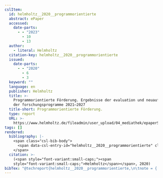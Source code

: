 ```yaml
---
cslItem:
  id: helmholtz__2020__programmorientierte
  abstract: ePaper
  accessed:
    date-parts:
      - - "2023"
        - 10
        - 13
  author:
    - literal: Helmholtz
  citation-key: helmholtz__2020__programmorientierte
  issued:
    date-parts:
      - - "2020"
        - 6
        - 3
  keyword: ""
  language: en
  publisher: Helmholtz
  title: >-
    Programmorientierte Förderung. Ergebnisse der evaluation und neuaufstellung
    der forschungsprogramme 2021–2027
  title-short: Programmorientierte Förderung.
  type: report
  URL: >-
    https://www.helmholtz.de/fileadmin/user_upload/04_mediathek/epaperStratBeg/epaper-Strategische_Begutachtung/epaper/ausgabe.pdf
tags: []
rendered:
  bibliography: |-
    <span class="csl-bib-body">
      <span data-csl-entry-id="helmholtz__2020__programmorientierte" class="csl-entry"><span class='author-bib'>Helmholtz</span>. <span class='date-bib'>(2020)</span>. <span class='title'><i><b><span style="font-style:normal;">Programmorientierte Förderung. Ergebnisse der evaluation und neuaufstellung der forschungsprogramme 2021–2027</span></b></i></span>. Helmholtz. <span class='URL'><a href='https://www.helmholtz.de/fileadmin/user_upload/04_mediathek/epaperStratBeg/epaper-Strategische_Begutachtung/epaper/ausgabe.pdf'>LINK</a></span></span>
    </span>
  citation: >-
    (<span style="font-variant:small-caps;"><span
    style="font-variant:small-caps;">Helmholtz</span></span>, 2020)
bibTex: "@techreport{helmholtz__2020__programmorientierte,\n\tnote = {[Online; accessed 2023-10-13]},\n\tauthor = {{Helmholtz}},\n\tyear = {2020},\n\tmonth = {jun 3},\n\tinstitution = {Helmholtz},\n\ttitle = {Programmorientierte {F}{\\\" o}rderung. {Ergebnisse} der evaluation und neuaufstellung der forschungsprogramme 2021--2027},\n}\n\n"
---
```


